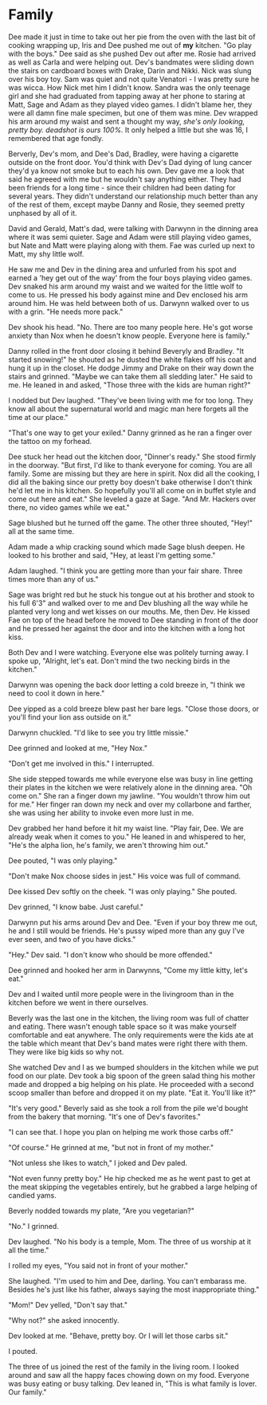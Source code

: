 # Family

Dee made it just in time to take out her pie from the oven with the last bit of cooking wrapping up, Iris and Dee pushed me out of **my** kitchen.  "Go play with the boys."  Dee said as she pushed Dev out after me.  Rosie had arrived as well as Carla and were helping out.  Dev's bandmates were sliding down the stairs on cardboard boxes with Drake, Darin and Nikki.  Nick was slung over his boy toy.  Sam was quiet and not quite Venatori - I was pretty sure he was wicca.  How Nick met him I didn't know.  Sandra was the only teenage girl and she had graduated from tapping away at her phone to staring at Matt, Sage and Adam as they played video games. I didn't blame her, they were all damn fine male specimen, but one of them was mine. Dev wrapped his arm around my waist and sent a thought my way, _she's only looking, pretty boy.  deadshot is ours 100%._  It only helped a little but she was 16, I remembered that age fondly.

Berverly, Dev's mom, and Dee's Dad, Bradley, were having a cigarette outside on the front door.  You'd think with Dev's Dad dying of lung cancer they'd ya know not smoke but to each his own.  Dev gave me a look that said he agreeed with me but he wouldn't say anything either.  They had been friends for a long time - since their children had been dating for several years.  They didn't understand our relationship much better than any of the rest of them, except maybe Danny and Rosie, they seemed pretty unphased by all of it.

David and Gerald, Matt's dad, were talking with Darwynn in the dinning area where it was semi quieter.  Sage and Adam were still playing video games, but Nate and Matt were playing along with them.  Fae was curled up next to Matt, my shy little wolf.

He saw me and Dev in the dining area and unfurled from his spot and earned a 'hey get out of the way' from the four boys playing video games.  Dev snaked his arm around my waist and we waited for the little wolf to come to us.  He pressed his body against mine and Dev enclosed his arm around him.  He was held between both of us.  Darwynn walked over to us with a grin.  "He needs more pack."

Dev shook his head.  "No.  There are too many people here.  He's got worse anxiety than Nox when he doesn't know people.  Everyone here is family."

Danny rolled in the front door closing it behind Beveryly and Bradley.  "It started snowing!" he shouted as he dusted the white flakes off his coat and hung it up in the closet.  He dodge Jimmy and Drake on their way down the stairs and grinned.  "Maybe we can take them all sledding later."  He said to me.  He leaned in and asked, "Those three with the kids are human right?"

I nodded but Dev laughed.  "They've been living with me for too long.  They know all about the supernatural world and magic man here forgets all the time at our place."

"That's one way to get your exiled."  Danny grinned as he ran a finger over the tattoo on my forhead.

Dee stuck her head out the kitchen door, "Dinner's ready."  She stood firmly in the doorway.  "But first, I'd like to thank everyone for coming.  You are all family.  Some are missing but they are here in spirit.  Nox did all the cooking, I did all the baking since our pretty boy doesn't bake otherwise I don't think he'd let me in his kitchen.  So hopefully you'll all come on in buffet style and come out here and eat."  She leveled a gaze at Sage.  "And Mr. Hackers over there, no video games while we eat."

Sage blushed but he turned off the game.  The other three shouted, "Hey!" all at the same time.

Adam made a whip cracking sound which made Sage blush deepen.  He looked to his brother and said, "Hey, at least I'm getting some."

Adam laughed.  "I think you are getting more than your fair share.  Three times more than any of us."

Sage was bright red but he stuck his tongue out at his brother and stook to his full 6'3" and walked over to me and Dev blushing all the way while he planted very long and wet kisses on our mouths.  Me, then Dev.  He kissed Fae on top of the head before he moved to Dee standing in front of the door and he pressed her against the door and into the kitchen with a long hot kiss.

Both Dev and I were watching.  Everyone else was politely turning away.  I spoke up, "Alright, let's eat.  Don't mind the two necking birds in the kitchen."

Darwynn was opening the back door letting a cold breeze in, "I think we need to cool it down in here."

Dee yipped as a cold breeze blew past her bare legs.  "Close those doors, or you'll find your lion ass outside on it."

Darwynn chuckled.  "I'd like to see you try little missie."

Dee grinned and looked at me, "Hey Nox."

"Don't get me involved in this." I interrupted.

She side stepped towards me while everyone else was busy in line getting their plates in the kitchen we were relatively alone in the dinning area.  "Oh come on."  She ran a finger down my jawline.  "You wouldn't throw him out for me."  Her finger ran down my neck and over my collarbone and farther, she was using her ability to invoke even more lust in me.

Dev grabbed her hand before it hit my waist line.  "Play fair, Dee.  We are already weak when it comes to you."  He leaned in and whispered to her, "He's the alpha lion, he's family, we aren't throwing him out."

Dee pouted, "I was only playing."

"Don't make Nox choose sides in jest."  His voice was full of command.

Dee kissed Dev softly on the cheek.  "I was only playing."  She pouted.

Dev grinned, "I know babe.  Just careful."

Darwynn put his arms around Dev and Dee.  "Even if your boy threw me out, he and I still would be friends.  He's pussy wiped more than any guy I've ever seen, and two of you have dicks."

"Hey."  Dev said.  "I don't know who should be more offended."

Dee grinned and hooked her arm in Darwynns, "Come my little kitty, let's eat."

Dev and I waited until more people were in the livingroom than in the kitchen before we went in there ourselves.

Beverly was the last one in the kitchen, the living room was full of chatter and eating.  There wasn't enough table space so it was make yourself comfortable and eat anywhere.  The only requirements were the kids ate at the table which meant that Dev's band mates were right there with them.  They were like big kids so why not.

She watched Dev and I as we bumped shoulders in the kitchen while we put food on our plate.  Dev took a big spoon of the green salad thing his mother made and dropped a big helping on his plate.  He proceeded with a second scoop smaller than before and dropped it on my plate.  "Eat it.  You'll like it?"

"It's very good." Beverly said as she took a roll from the pile we'd bought from the bakery that morning.  "It's one of Dev's favorites."

"I can see that.  I hope you plan on helping me work those carbs off."

"Of course."  He grinned at me, "but not in front of my mother."

"Not unless she likes to watch," I joked and Dev paled.

"Not even funny pretty boy."  He hip checked me as he went past to get at the meat skipping the vegetables entirely, but he grabbed a large helping of candied yams.

Beverly nodded towards my plate, "Are you vegetarian?"

"No." I grinned.

Dev laughed.  "No his body is a temple, Mom.  The three of us worship at it all the time."

I rolled my eyes, "You said not in front of your mother."

She laughed.  "I'm used to him and Dee, darling.  You can't embarass me.  Besides he's just like his father, always saying the most inappropriate thing."

"Mom!" Dev yelled, "Don't say that."

"Why not?"  she asked innocently.

Dev looked at me.  "Behave, pretty boy. Or I will let those carbs sit."

I pouted.

The three of us joined the rest of the family in the living room.  I looked around and saw all the happy faces chowing down on my food.  Everyone was busy eating or busy talking.  Dev leaned in, "This is what family is lover. Our family."